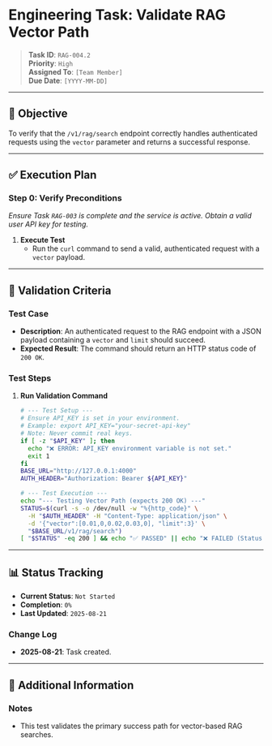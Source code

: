 # Engineering Task: Validate RAG Vector Path

> **Task ID**: `RAG-004.2`  
> **Priority**: `High`  
> **Assigned To**: `[Team Member]`  
> **Due Date**: `[YYYY-MM-DD]`

---

## 🎯 Objective
To verify that the `/v1/rag/search` endpoint correctly handles authenticated requests using the `vector` parameter and returns a successful response.

---

## ✅ Execution Plan

### Step 0: Verify Preconditions
*Ensure Task `RAG-003` is complete and the service is active. Obtain a valid user API key for testing.*

1.  **Execute Test**
    - Run the `curl` command to send a valid, authenticated request with a `vector` payload.

---

## 🧪 Validation Criteria

### Test Case
- **Description**: An authenticated request to the RAG endpoint with a JSON payload containing a `vector` and `limit` should succeed.
- **Expected Result**: The command should return an HTTP status code of `200 OK`.

### Test Steps
1.  **Run Validation Command**
    ```bash
    # --- Test Setup ---
    # Ensure API_KEY is set in your environment.
    # Example: export API_KEY="your-secret-api-key"
    # Note: Never commit real keys.
    if [ -z "$API_KEY" ]; then
      echo "❌ ERROR: API_KEY environment variable is not set."
      exit 1
    fi
    BASE_URL="http://127.0.0.1:4000"
    AUTH_HEADER="Authorization: Bearer ${API_KEY}"

    # --- Test Execution ---
    echo "--- Testing Vector Path (expects 200 OK) ---"
    STATUS=$(curl -s -o /dev/null -w "%{http_code}" \
      -H "$AUTH_HEADER" -H "Content-Type: application/json" \
      -d '{"vector":[0.01,0,0.02,0.03,0], "limit":3}' \
      "$BASE_URL/v1/rag/search")
    [ "$STATUS" -eq 200 ] && echo "✅ PASSED" || echo "❌ FAILED (Status: $STATUS)"
    ```

---

## 📊 Status Tracking

- **Current Status**: `Not Started`
- **Completion**: `0%`
- **Last Updated**: `2025-08-21`

### Change Log
- **2025-08-21**: Task created.

---

## 📎 Additional Information

### Notes
- This test validates the primary success path for vector-based RAG searches.
